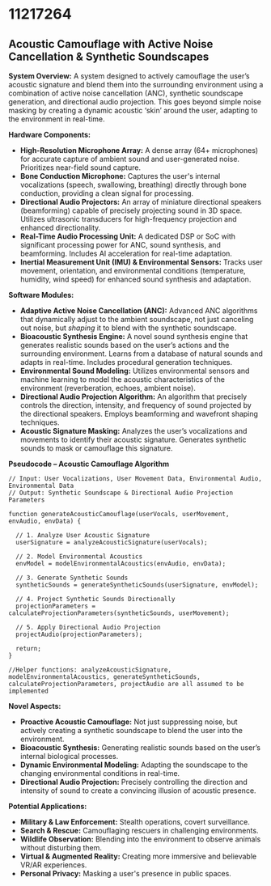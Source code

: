 # 11217264

## Acoustic Camouflage with Active Noise Cancellation & Synthetic Soundscapes

**System Overview:** A system designed to actively camouflage the user’s acoustic signature and blend them into the surrounding environment using a combination of active noise cancellation (ANC), synthetic soundscape generation, and directional audio projection. This goes beyond simple noise masking by creating a dynamic acoustic ‘skin’ around the user, adapting to the environment in real-time.

**Hardware Components:**

*   **High-Resolution Microphone Array:** A dense array (64+ microphones) for accurate capture of ambient sound and user-generated noise.  Prioritizes near-field sound capture.
*   **Bone Conduction Microphone:** Captures the user's internal vocalizations (speech, swallowing, breathing) directly through bone conduction, providing a clean signal for processing.
*   **Directional Audio Projectors:** An array of miniature directional speakers (beamforming) capable of precisely projecting sound in 3D space. Utilizes ultrasonic transducers for high-frequency projection and enhanced directionality.
*   **Real-Time Audio Processing Unit:** A dedicated DSP or SoC with significant processing power for ANC, sound synthesis, and beamforming. Includes AI acceleration for real-time adaptation.
*   **Inertial Measurement Unit (IMU) & Environmental Sensors:** Tracks user movement, orientation, and environmental conditions (temperature, humidity, wind speed) for enhanced sound synthesis and adaptation.

**Software Modules:**

*   **Adaptive Active Noise Cancellation (ANC):**  Advanced ANC algorithms that dynamically adjust to the ambient soundscape, not just canceling out noise, but *shaping* it to blend with the synthetic soundscape.
*   **Bioacoustic Synthesis Engine:** A novel sound synthesis engine that generates realistic sounds based on the user’s actions and the surrounding environment.  Learns from a database of natural sounds and adapts in real-time. Includes procedural generation techniques.
*   **Environmental Sound Modeling:** Utilizes environmental sensors and machine learning to model the acoustic characteristics of the environment (reverberation, echoes, ambient noise).
*   **Directional Audio Projection Algorithm:** An algorithm that precisely controls the direction, intensity, and frequency of sound projected by the directional speakers.  Employs beamforming and wavefront shaping techniques.
*   **Acoustic Signature Masking:** Analyzes the user’s vocalizations and movements to identify their acoustic signature.  Generates synthetic sounds to mask or camouflage this signature.

**Pseudocode – Acoustic Camouflage Algorithm**

```
// Input: User Vocalizations, User Movement Data, Environmental Audio, Environmental Data
// Output: Synthetic Soundscape & Directional Audio Projection Parameters

function generateAcousticCamouflage(userVocals, userMovement, envAudio, envData) {

  // 1. Analyze User Acoustic Signature
  userSignature = analyzeAcousticSignature(userVocals);

  // 2. Model Environmental Acoustics
  envModel = modelEnvironmentalAcoustics(envAudio, envData);

  // 3. Generate Synthetic Sounds
  syntheticSounds = generateSyntheticSounds(userSignature, envModel);

  // 4. Project Synthetic Sounds Directionally
  projectionParameters = calculateProjectionParameters(syntheticSounds, userMovement);

  // 5. Apply Directional Audio Projection
  projectAudio(projectionParameters);

  return;
}

//Helper functions: analyzeAcousticSignature, modelEnvironmentalAcoustics, generateSyntheticSounds, calculateProjectionParameters, projectAudio are all assumed to be implemented
```

**Novel Aspects:**

*   **Proactive Acoustic Camouflage:**  Not just suppressing noise, but actively creating a synthetic soundscape to blend the user into the environment.
*   **Bioacoustic Synthesis:**  Generating realistic sounds based on the user’s internal biological processes.
*   **Dynamic Environmental Modeling:**  Adapting the soundscape to the changing environmental conditions in real-time.
*   **Directional Audio Projection:**  Precisely controlling the direction and intensity of sound to create a convincing illusion of acoustic presence.

**Potential Applications:**

*   **Military & Law Enforcement:**  Stealth operations, covert surveillance.
*   **Search & Rescue:**  Camouflaging rescuers in challenging environments.
*   **Wildlife Observation:**  Blending into the environment to observe animals without disturbing them.
*   **Virtual & Augmented Reality:**  Creating more immersive and believable VR/AR experiences.
*   **Personal Privacy:**  Masking a user's presence in public spaces.